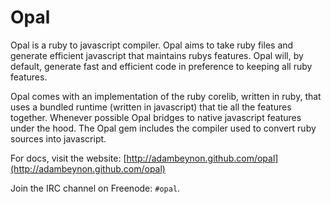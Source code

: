 Opal
====

Opal is a ruby to javascript compiler. Opal aims to take ruby files and generate
efficient javascript that maintains rubys features. Opal will, by default,
generate fast and efficient code in preference to keeping all ruby features.

Opal comes with an implementation of the ruby corelib, written in ruby, that
uses a bundled runtime (written in javascript) that tie all the features
together. Whenever possible Opal bridges to native javascript features under
the hood. The Opal gem includes the compiler used to convert ruby sources
into javascript.

For docs, visit the website:
[http://adambeynon.github.com/opal](http://adambeynon.github.com/opal)

Join the IRC channel on Freenode: `#opal`.
